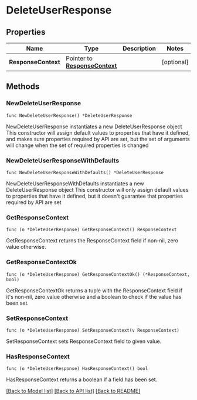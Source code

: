 # DeleteUserResponse

## Properties

Name | Type | Description | Notes
------------ | ------------- | ------------- | -------------
**ResponseContext** | Pointer to [**ResponseContext**](ResponseContext.md) |  | [optional] 

## Methods

### NewDeleteUserResponse

`func NewDeleteUserResponse() *DeleteUserResponse`

NewDeleteUserResponse instantiates a new DeleteUserResponse object
This constructor will assign default values to properties that have it defined,
and makes sure properties required by API are set, but the set of arguments
will change when the set of required properties is changed

### NewDeleteUserResponseWithDefaults

`func NewDeleteUserResponseWithDefaults() *DeleteUserResponse`

NewDeleteUserResponseWithDefaults instantiates a new DeleteUserResponse object
This constructor will only assign default values to properties that have it defined,
but it doesn't guarantee that properties required by API are set

### GetResponseContext

`func (o *DeleteUserResponse) GetResponseContext() ResponseContext`

GetResponseContext returns the ResponseContext field if non-nil, zero value otherwise.

### GetResponseContextOk

`func (o *DeleteUserResponse) GetResponseContextOk() (*ResponseContext, bool)`

GetResponseContextOk returns a tuple with the ResponseContext field if it's non-nil, zero value otherwise
and a boolean to check if the value has been set.

### SetResponseContext

`func (o *DeleteUserResponse) SetResponseContext(v ResponseContext)`

SetResponseContext sets ResponseContext field to given value.

### HasResponseContext

`func (o *DeleteUserResponse) HasResponseContext() bool`

HasResponseContext returns a boolean if a field has been set.


[[Back to Model list]](../README.md#documentation-for-models) [[Back to API list]](../README.md#documentation-for-api-endpoints) [[Back to README]](../README.md)



